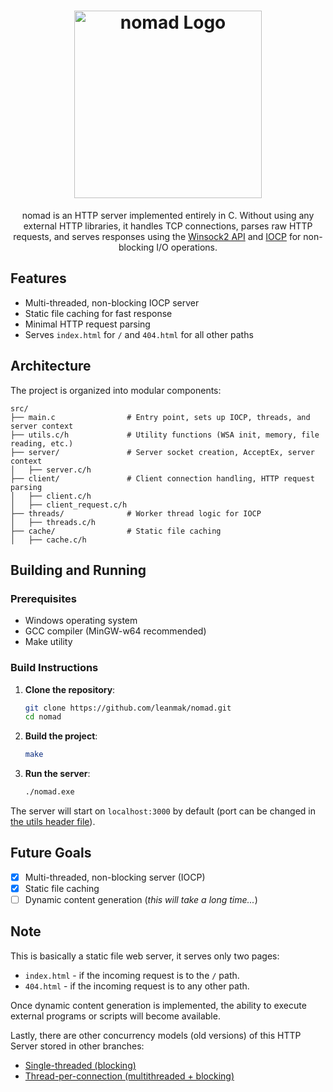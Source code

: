 <div align="center">
  <h1>
    <img width="300" alt="nomad Logo" src="https://github.com/user-attachments/assets/4754b671-1fd1-429a-b3ae-0285e048ed23" />
  </h1>

  <p>nomad is an HTTP server implemented entirely in C. Without using any external HTTP libraries, it handles TCP connections, parses raw HTTP requests, and serves responses using the <a href="https://learn.microsoft.com/en-us/windows/win32/api/winsock2/">Winsock2 API</a> and <a href="https://learn.microsoft.com/en-us/windows/win32/fileio/i-o-completion-ports">IOCP</a> for non-blocking I/O operations.</p>
</div>

## Features
- Multi-threaded, non-blocking IOCP server
- Static file caching for fast response
- Minimal HTTP request parsing
- Serves `index.html` for `/` and `404.html` for all other paths

## Architecture

The project is organized into modular components:

```
src/
├── main.c                # Entry point, sets up IOCP, threads, and server context
├── utils.c/h             # Utility functions (WSA init, memory, file reading, etc.)
├── server/               # Server socket creation, AcceptEx, server context
│   ├── server.c/h
├── client/               # Client connection handling, HTTP request parsing
│   ├── client.c/h
│   ├── client_request.c/h
├── threads/              # Worker thread logic for IOCP
│   ├── threads.c/h
├── cache/                # Static file caching
│   ├── cache.c/h
```

## Building and Running

### Prerequisites

- Windows operating system
- GCC compiler (MinGW-w64 recommended)
- Make utility

### Build Instructions

1. **Clone the repository**:
   ```bash
   git clone https://github.com/leanmak/nomad.git
   cd nomad
   ```

2. **Build the project**:
   ```bash
   make
   ```

3. **Run the server**:
   ```bash
   ./nomad.exe
   ```

The server will start on `localhost:3000` by default (port can be changed in [the utils header file](https://github.com/leanmak/nomad/blob/main/src/utils.h#L10)).

## Future Goals
- [X] Multi-threaded, non-blocking server (IOCP)
- [X] Static file caching
- [ ] Dynamic content generation (_this will take a long time..._)

## Note
This is basically a static file web server, it serves only two pages:
- ``index.html`` - if the incoming request is to the ``/`` path.
- ``404.html`` - if the incoming request is to any other path.<br>

<p>Once dynamic content generation is implemented, the ability to execute external programs or scripts will become available.</p>

Lastly, there are other concurrency models (old versions) of this HTTP Server stored in other branches:
- [Single-threaded (blocking)](https://github.com/leanmak/nomad/tree/single-threaded)
- [Thread-per-connection (multithreaded + blocking)](https://github.com/leanmak/nomad/tree/thread-per-connection)
